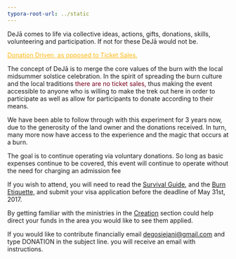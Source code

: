 ```yaml
---
typora-root-url: ../static
---
```


DeJā comes to life via collective ideas, actions, gifts, donations, skills, volunteering and participation. If not for these DeJā would not be. 

<span style="color:#fdb913;"><u>Donation Driven, as opposed to Ticket Sales.</u></span>

The concept of DeJā is to merge the core values of the burn with the local midsummer solstice celebration.   In the spirit of spreading the burn culture and the local traditions <span style="color:#77011e;">there are no ticket sales,</span> thus making the event accessible to anyone who is willing to make the trek out here in order to participate as well as allow for participants to donate according to their means.  

We have been able to follow through with this experiment for 3 years now, due to the generosity of the land owner and the donations received.   In turn, many more now have access to the experience and the magic that occurs at a burn.  

The goal is to continue operating via voluntary donations.  So long as basic expenses continue to be covered,  this event will continue to operate without the need for charging an admission fee 

If you wish to attend,  you will need to read the [Survival Guide](https://dejā.lv/en/survival-guide), and the [Burn Etiquette,](https://dejā.lv/en/burn-etiquette/the-code-of-the-republic)  and submit your visa application before the deadline of May 31st, 2017.  

By getting familiar with the ministries in the  [Creation](https://dejā.lv/en/creation/volunteering) section could help direct your funds in the area you would like to see them applied. 

 If you would like to contribute financially email degosiejani@gmail.com and type DONATION in the subject line. you will receive an email with instructions. 

​
